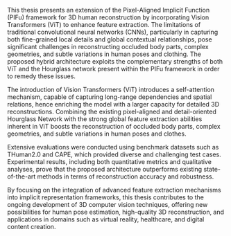 This thesis presents an extension of the Pixel-Aligned Implicit Function (PIFu) framework for 3D human reconstruction by incorporating Vision Transformers (ViT) to enhance feature extraction. The limitations of traditional convolutional neural networks (CNNs), particularly in capturing both fine-grained local details and global contextual relationships, pose significant challenges in reconstructing occluded body parts, complex geometries, and subtle variations in human poses and clothing. The proposed hybrid architecture exploits the complementary strengths of both ViT and the Hourglass network present within the PIFu framework in order to remedy these issues.

The introduction of Vision Transformers (ViT) introduces a self-attention mechanism, capable of capturing long-range dependencies and spatial relations, hence enriching the model with a larger capacity for detailed 3D reconstructions. Combining the existing pixel-aligned and detail-oriented Hourglass Network with the strong global feature extraction abilities inherent in ViT boosts the reconstruction of occluded body parts, complex geometries, and subtle variations in human poses and clothes.

Extensive evaluations were conducted using benchmark datasets such as THuman2.0 and CAPE, which provided diverse and challenging test cases.  Experimental results, including both quantitative metrics and qualitative analyses, prove that the proposed architecture outperforms existing state-of-the-art methods in terms of reconstruction accuracy and robustness.

By focusing on the integration of advanced feature extraction mechanisms into implicit representation frameworks, this thesis contributes to the ongoing development of 3D computer vision techniques, offering new possibilities for human pose estimation, high-quality 3D reconstruction, and applications in domains such as virtual reality, healthcare, and digital content creation.
